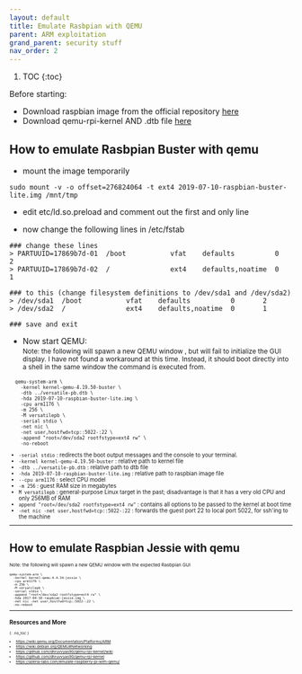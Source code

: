 ```yaml
---
layout: default
title: Emulate Rasbpian with QEMU
parent: ARM exploitation
grand_parent: security stuff
nav_order: 2
---
```


1. TOC
{:toc}

Before starting:  
- Download raspbian image from the official repository [here](https://www.raspberrypi.org/downloads/raspbian/)
- Download qemu-rpi-kernel AND .dtb file [here](https://github.com/dhruvvyas90/qemu-rpi-kernel)

## How to emulate Rasbpian Buster with qemu
- mount the image temporarily
```
sudo mount -v -o offset=276824064 -t ext4 2019-07-10-raspbian-buster-lite.img /mnt/tmp
```
  - edit etc/ld.so.preload and comment out the first and only line

  - now change the following lines in /etc/fstab
```
### change these lines
> PARTUUID=17869b7d-01  /boot           vfat    defaults          0       2      
> PARTUUID=17869b7d-02  /               ext4    defaults,noatime  0       1

### to this (change filesystem definitions to /dev/sda1 and /dev/sda2)
> /dev/sda1  /boot           vfat    defaults          0       2      
> /dev/sda2  /               ext4    defaults,noatime  0       1

### save and exit
```

- Now start QEMU:  
<small>Note: the following will spawn a new QEMU window , but will fail to initialize the GUI display. I have not found a workaround at this time. Instead, it should boot directly into a shell in the same window the command is executed from.<small>
```
  qemu-system-arm \
    -kernel kernel-qemu-4.19.50-buster \
    -dtb ../versatile-pb.dtb \
    -hda 2019-07-10-raspbian-buster-lite.img \
    -cpu arm1176 \
    -m 256 \
    -M versatilepb \
    -serial stdio \
    -net nic \
    -net user,hostfwd=tcp::5022-:22 \
    -append "root=/dev/sda2 rootfstype=ext4 rw" \
    -no-reboot
```

  - `-serial stdio` : redirects the boot output messages and the console to your terminal.
  - `-kernel kernel-qemu-4.19.50-buster` : relative path to kernel file
  - `-dtb ../versatile-pb.dtb` : relative path to dtb file
  - `-hda 2019-07-10-raspbian-buster-lite.img` : relative path to raspbian image file
  - `--cpu arm1176` : select CPU model
  - `-m 256` : guest RAM size in megabytes
  - `M versatilepb` : general-purpose Linux target in the past; disadvantage is that it has a very old CPU and only 256MB of RAM
  - `append "root=/dev/sda2 rootfstype=ext4 rw"` : contains all options to be passed to the kernel at boot time
  - `-net nic -net user,hostfwd=tcp::5022-:22` : forwards the guest port 22 to local port 5022, for ssh'ing to the machine

---
# How to emulate Raspbian Jessie with qemu
<small>Note: the following will spawn a new QEMU window with the expected Rasbpian GUI<small>
```
qemu-system-arm \
  -kernel kernel-qemu-4.4.34-jessie \
  -cpu arm1176 \
  -m 256 \
  -M versatilepb \
  -serial stdio \
  -append "root=/dev/sda2 rootfstype=ext4 rw" \
  -hda 2017-04-10-raspbian-jessie.img \
  -net nic -net user,hostfwd=tcp::5022-:22 \
  -no-reboot
```

---

## Resources and More
{: .no_toc }
- <https://wiki.qemu.org/Documentation/Platforms/ARM>
- <https://wiki.debian.org/QEMU#Networking>
- <https://github.com/dhruvvyas90/qemu-rpi-kernel/wiki>
- <https://github.com/dhruvvyas90/qemu-rpi-kernel>
- <https://azeria-labs.com/emulate-raspberry-pi-with-qemu/>

